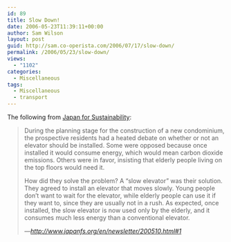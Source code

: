 ```yaml
---
id: 89
title: Slow Down!
date: 2006-05-23T11:39:11+00:00
author: Sam Wilson
layout: post
guid: http://sam.co-operista.com/2006/07/17/slow-down/
permalink: /2006/05/23/slow-down/
views:
  - "1102"
categories:
  - Miscellaneous
tags:
  - Miscellaneous
  - transport
---
```

The following from [Japan for Sustainability](http://www.japanfs.org):

> During the planning stage for the construction of a new condominium, the prospective residents had a heated debate on whether or not an elevator should be installed. Some were opposed because once installed it would consume energy, which would mean carbon dioxide emissions. Others were in favor, insisting that elderly people living on the top floors would need it.
> 
> How did they solve the problem? A &#8220;slow elevator&#8221; was their solution. They agreed to install an elevator that moves slowly. Young people don&#8217;t want to wait for the elevator, while elderly people can use it if they want to, since they are usually not in a rush. As expected, once installed, the slow elevator is now used only by the elderly, and it consumes much less energy than a conventional elevator.
> 
> &mdash;_<http://www.japanfs.org/en/newsletter/200510.html#1>_